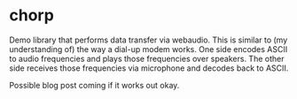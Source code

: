 # chorp

Demo library that performs data transfer via webaudio. This is similar to (my understanding of) the way a dial-up modem works. One side encodes ASCII to audio frequencies and plays those frequencies over speakers. The other side receives those frequencies via microphone and decodes back to ASCII.

Possible blog post coming if it works out okay.